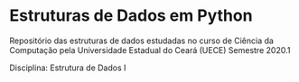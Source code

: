 # Estruturas de Dados em Python
Repositório das estruturas de dados estudadas no curso de Ciência da Computação pela Universidade Estadual do Ceará (UECE)
Semestre 2020.1

Disciplina: Estrutura de Dados I
